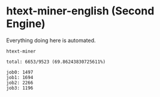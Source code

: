 # htext-miner-english (Second Engine)

Everything doing here is automated.

```
htext-miner

total: 6653/9523 (69.86243830725611%)

job0: 1497
job1: 1694
job2: 2266
job3: 1196
```